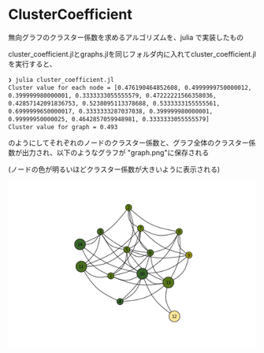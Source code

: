 # ClusterCoefficient
無向グラフのクラスター係数を求めるアルゴリズムを、julia で実装したもの

cluster_coefficient.jlとgraphs.jlを同じフォルダ内に入れてcluster_coefficient.jlを実行すると、

```shell
❯ julia cluster_coefficient.jl
Cluster value for each node = [0.476190464852608, 0.4999999750000012, 0.399999980000001, 0.3333333055555579, 0.47222221566358036, 0.42857142091836753, 0.5238095113378688, 0.5333333155555561, 0.6999999650000017, 0.3333333287037038, 0.399999980000001, 0.99999950000025, 0.4642857059948981, 0.3333333055555579]
Cluster value for graph = 0.493
```

のようにしてそれぞれのノードのクラスター係数と、グラフ全体のクラスター係数が出力され、以下のようなグラフが
"graph.png"に保存される

(ノードの色が明るいほどクラスター係数が大きいように表示される)

![graph](https://github.com/soraew/ClusterCoefficient/blob/main/graph.png)


